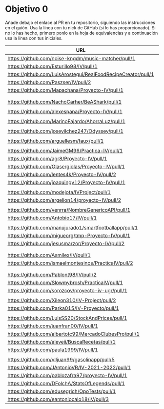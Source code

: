 # Objetivo 0

Añade debajo el enlace al PR en tu repositorio, siguiendo las instrucciones en
el guión. Usa la línea con tu nick de GitHub (si lo has proporcionado). Si no lo
has hecho, primero ponlo en la hoja de equivalencias y a continuación usa la
línea con tus iniciales.

| URL                                        | Versión | Alcanzado |
|--------------------------------------------|---------|-----------|
| https://github.com/noise-kngdm/music-matcher/pull/1 | 0.0.1 |✓ |
| https://github.com/Esturillo98/IV/pull/1 | 0.0.1 |✓ |
| https://github.com/LuisArostegui/RealFoodRecipeCreator/pull/1 | 0.0.1 |✓ |
| https://github.com/Paszser/IV/pull/2 | 0.0.1 |✓ |
| https://github.com/Mapachana/Proyecto-IV/pull/1 | 0.0.1 | ✓ |
| <!-- Enlace de IgnasiCR --> | | |
| <!-- Enlace de eantoniocalo18 --> | | |
| https://github.com/NachoCarher/BeAShark/pull/1 | 0.0.1 | ✓ |
| <!-- Enlace de Balrrach --> | | |
| https://github.com/alexespana/Proyecto-IV/pull/1 | 0.0.1 | ✓ |
| <!-- Enlace de E M J --> | | |
| https://github.com/MarinoFajardo/AhorraLuz/pull/1 | 0.0.1 | ✓ |
| <!-- Enlace de danifm1321 --> | | |
| https://github.com/josevilchez247/Odyssey/pull/1 | 0.0.1 | ✓ |
| <!-- Enlace de arguellesm --> | | |
| https://github.com/arguellesm/faux/pull/1 | 0.0.1 |  |
| <!-- Enlace de F A D --> | | |
| https://github.com/JaimeGM96/Practica-IV/pull/1 | 0.0.1 |  |
| https://github.com/agr8/Proyecto-IV/pull/1 | 0.0.1 | ✓ |
| https://github.com/Olasergiolas/Proyecto-IV/pull/1 | 0.0.1 | ✓ |
| https://github.com/lentes4k/Proyecto-IV/pull/2 | 0.0.1 |✓ |
| https://github.com/joaquingv12/Proyecto-IV/pull/1 | 0.0.1 | ✓ |
| <!-- Enlace de gomares --> | | |
| https://github.com/modejota/IVProject/pull/1 | 0.0.1 | ✓ |
| https://github.com/argelion14/proyecto-IV/pull/2 |0.0.5 | |
| <!-- Enlace de H G J M --> | | |
| https://github.com/venrra/NombreGenericoAPI/pull/1  | v0.0.0 | ✓ |
| https://github.com/Antobio17/IV/pull/1 | 0.0.1 | ✓ |
| <!-- Enlace de J T M --> | | |
| https://github.com/manujurado1/smartfootballapp/pull/1 | 0.0.1 | ✓ |
| https://github.com/migueorg/tmp-Proyecto-IV/pull/1 | 0.0.1 | ✓ |
| https://github.com/jesusmarzor/Proyecto-IV/pull/2 | 0.0.2 | ✓  |
| <!-- Enlace de M B F A --> | | |
| <!-- Enlace de amerigal --> | | |
| https://github.com/Asmilex/IV/pull/1 | 0.0.2 | ✓ |
| https://github.com/ismaelmontesinos/PracticaIV/pull/2 |0.0.1 | |
| <!-- Enlace de M H A --> | | |
| <!-- Enlace de morevi --> | | |
| https://github.com/Pablont98/IV/pull/2 | 0.0.1 | ✓ |
| https://github.com/Slowmybrosh/PracticaIV/pull/1 | 0.0.1 |✓ |
| https://github.com/sorozcov/proyecto-iv-ugr/pull/1 | 0.0.1 | |
| <!-- Enlace de O R J L --> | | |
| https://github.com/Xileon310/IV-Project/pull/2 | 0.0.2 | ✓ |
| https://github.com/Parka015/IV-Proyecto/pull/1 | 0.0.1 | |
| <!-- Enlace de S R E --> | | |
| https://github.com/LuisSS20/StockAndPrices/pull/1 | 0.0.1 | |
|https://github.com/juanfran00/IV/pull/1 |0.0.2   | |
| https://github.com/albertotc99/MercadoClubesPro/pull/1 | 0.0.1 | ✓ |
| https://github.com/aleveji/BuscaRecetas/pull/1 | 0.0.2 | |
| https://github.com/paula1999/IV/pull/1 | 0.0.1 | |
| <!-- Enlace de xCyal --> | | |
| https://github.com/vlljuan99/gasolinapp/pull/5 | 0.0.1 | ✓ |
| https://github.com/JAntonioVR/IV-2021-2022/pull/1 | 0.0.1 |✓ |
| https://github.com/pablozafra97/proyecto-IV/pull/1 | 0.0.1 | ✓ |
| https://github.com/DFolchA/StatsOfLegends/pull/1 | 0.0.1 | ✓ |
| https://github.com/edusegrich/OpoTests/pull/1 | 0.0.1 | ✓ |
| https://github.com/eantoniocalo18/IV/pull/3 | 0.0.1 |   |
